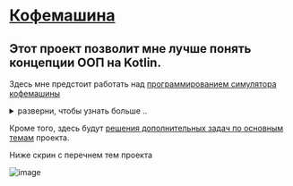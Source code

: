 # [Кофемашина](https://hyperskill.org/projects/67?track=18)

## Этот проект позволит мне лучше понять концепции ООП на Kotlin. 

Здесь мне предстоит работать над [программированием симулятора кофемашины](https://github.com/ILYA-NASA/Coffee_Machine/tree/master/Coffee%20Machine)

<details>
<summary>разверни, чтобы узнать больше ..</summary>    
Кофемашина работает с кофе, молоком, сахаром и пластиковыми стаканчиками.    
Если что-то заканчивается, появляется уведомление.      
Можно приготовить три вида кофе: эспрессо, капучино и латте.     
Поскольку ничего не дается бесплатно, кофемашина также собирает деньги.    
</details>

Кроме того, здесь будут [решения дополнительных задач по основным темам](https://github.com/ILYA-NASA/Coffee_Machine) проекта.  

Ниже скрин с перечнем тем проекта 

![image](https://user-images.githubusercontent.com/99810114/212481268-fc5e5dc6-9604-4ff5-a553-0145654ee10e.png)

